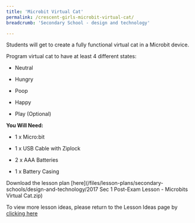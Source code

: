 ```yaml
---
title: 'Microbit Virtual Cat'
permalink: /crescent-girls-microbit-virtual-cat/
breadcrumb: 'Secondary School - design and technology'

---
```



Students will get to create a fully functional virtual cat in a Microbit device. 

Program virtual cat to have at least 4 different states:

* Neutral<br>

* Hungry<br>

* Poop<br>

* Happy<br>

* Play (Optional)<br>

**You Will Need:**

* 1 x Micro:bit

* 1 x USB Cable with Ziplock

* 2 x AAA Batteries

* 1 x Battery Casing


Download the lesson plan [here](/files/lesson-plans/secondary-schools/design-and-technology/2017 Sec 1 Post-Exam Lesson - Microbits Virtual Cat.zip)

To view more lesson ideas, please return to the Lesson Ideas page by [clicking here](/in-schools/digital-maker/lesson-ideas-secondary/)
